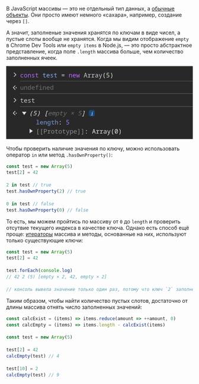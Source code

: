 В JavaScript массивы — это не отдельный тип данных, а [обычные объекты](/js/objects-objects-everywhere/). Они просто имеют немного «сахара», например, создание через `[]`.

А значит, заполненые значения хранятся по ключам в виде чисел, а пустые слоты вообще не хранятся. Когда мы видим отображение `empty` в Chrome Dev Tools или `empty items` в Node.js, — это просто абстрактное представление, когда поле `.length` массива больше, чем количество заполненных ячеек.

![Пример отображение empty slots](images/empty.png)

Чтобы проверить наличие значения по ключу, можно использовать оператор `in` или метод `.hasOwnProperty()`:

```js
const test = new Array(5)
test[2] = 42

2 in test // true
test.hasOwnProperty(2) // true

0 in test // false
test.hasOwnProperty(0) // false
```

То есть, мы можем пройтись по массиву от `0` до `length` и проверить отсутвие текущего индекса в качестве ключа. Однако есть способ ещё проще: [итераторы]((/js/iterator/)) массива и методы, основанные на них, используют только существующие ключи:

```js
const test = new Array(5)
test[2] = 42

test.forEach(console.log)
// 42 2 (5) [empty × 2, 42, empty × 2]

// консоль вывела значение только один раз, потому что ключ `2` заполнен
```

Таким образом, чтобы найти количество пустых слотов, достаточно от длины массива отнять число заполненных значений:

```js
const calcExist = (items) => items.reduce(amount => ++amount, 0)
const calcEmpty = (items) => items.length - calcExist(items)

const test = new Array(5)

test[2] = 42
calcEmpty(test) // 4

test[10] = 2
calcEmpty(test) // 9
```
